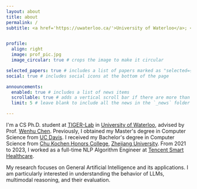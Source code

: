 ```yaml
---
layout: about
title: about
permalink: /
subtitle: <a href='https://uwaterloo.ca/'>University of Waterloo</a>; <a href='https://vectorinstitute.ai/'>Vector Institute</a>;


profile:
  align: right
  image: prof_pic.jpg
  image_circular: true # crops the image to make it circular

selected_papers: true # includes a list of papers marked as "selected={true}"
social: true # includes social icons at the bottom of the page

announcements:
  enabled: true # includes a list of news items
  scrollable: true # adds a vertical scroll bar if there are more than 3 news items
  limit: 5 # leave blank to include all the news in the `_news` folder

---
```


I'm a CS Ph.D. student at [TIGER-Lab][0] in [University of Waterloo][1], advised by Prof. [Wenhu Chen][2]. Previously, I obtained my Master's degree in Computer Science from [UC Davis][3]. I received my Bachelor's degree in Computer Science from [Chu Kochen Honors College][4], [Zhejiang University][5]. From 2021 to 2023, I worked as a full-time NLP Algorithm Engineer at [Tencent Smart Healthcare][6].

My research focuses on General Artificial Intelligence and its applications. I am particularly interested in understanding the behavior of LLMs, multimodal reasoning, and their evaluation.

[0]: https://huggingface.co/TIGER-Lab
[1]: https://uwaterloo.ca/
[2]: https://wenhuchen.github.io/
[3]: https://www.ucdavis.edu/
[4]: http://ckc.zju.edu.cn/ckcen/
[5]: https://www.zju.edu.cn/english/
[6]: https://www.tencent.com/en-us/business/smart-healthcare.html


<!-- Write your biography here. Tell the world about yourself. Link to your favorite [subreddit](http://reddit.com). You can put a picture in, too. The code is already in, just name your picture `prof_pic.jpg` and put it in the `img/` folder.

Put your address / P.O. box / other info right below your picture. You can also disable any of these elements by editing `profile` property of the YAML header of your `_pages/about.md`. Edit `_bibliography/papers.bib` and Jekyll will render your [publications page](/al-folio/publications/) automatically.

Link to your social media connections, too. This theme is set up to use [Font Awesome icons](https://fontawesome.com/) and [Academicons](https://jpswalsh.github.io/academicons/), like the ones below. Add your Facebook, Twitter, LinkedIn, Google Scholar, or just disable all of them. -->
